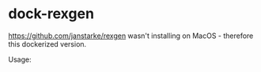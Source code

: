 # dock-rexgen
https://github.com/janstarke/rexgen wasn't installing on MacOS - therefore this dockerized version.

Usage:
```
```
